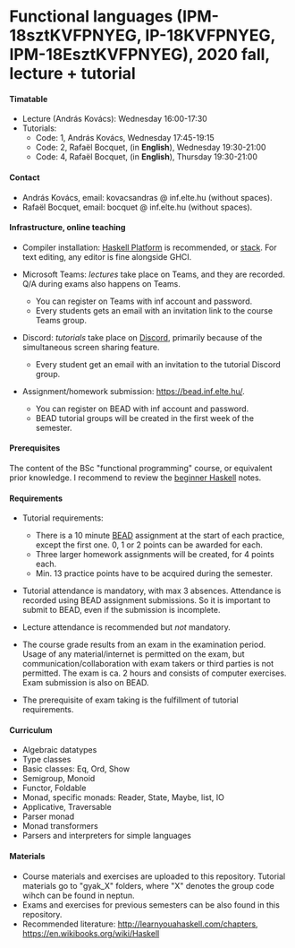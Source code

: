# Functional languages (IPM-18sztKVFPNYEG, IP-18KVFPNYEG, IPM-18EsztKVFPNYEG), 2020 fall, lecture + tutorial

#### Timatable

- Lecture (András Kovács): Wednesday 16:00-17:30
- Tutorials:
  + Code: 1, András Kovács, Wednesday 17:45-19:15
  + Code: 2, Rafaël Bocquet, (in **English**), Wednesday 19:30-21:00
  + Code: 4, Rafaël Bocquet, (in **English**), Thursday 19:30-21:00

#### Contact

- András Kovács, email: kovacsandras @ inf.elte.hu (without spaces).
- Rafaël Bocquet, email: bocquet @ inf.elte.hu (without spaces).

#### Infrastructure, online teaching

- Compiler installation: [Haskell Platform](https://www.haskell.org/platform/)
  is recommended, or
  [stack](https://docs.haskellstack.org/en/stable/README/). For text editing,
  any editor is fine alongside GHCI.

- Microsoft Teams: *lectures* take place on Teams, and they are recorded.
  Q/A during exams also happens on Teams.
  + You can register on Teams with inf account and password.
  + Every students gets an email with an invitation link to the course Teams group.

- Discord: *tutorials* take place on [Discord](https://discord.com/), primarily because of the
  simultaneous screen sharing feature.
  + Every student get an email with an invitation to the tutorial Discord group.

- Assignment/homework submission: https://bead.inf.elte.hu/.
  + You can register on BEAD with inf account and password.
  + BEAD tutorial groups will be created in the first week of the semester.

#### Prerequisites

The content of the BSc "functional programming" course, or equivalent prior
knowledge. I recommend to review the [beginner
Haskell](http://lambda.inf.elte.hu/Index.xml) notes.

#### Requirements

- Tutorial requirements:
  + There is a 10 minute [BEAD](https://bead.inf.elte.hu/) assignment at the
    start of each practice, except the first one. 0, 1 or 2 points can be awarded
    for each.
  + Three larger homework assignments will be created, for 4 points each.
  + Min. 13 practice points have to be acquired during the semester.

- Tutorial attendance is mandatory, with max 3 absences. Attendance is recorded using
  BEAD assignment submissions. So it is important to submit to BEAD, even if the
  submission is incomplete.
- Lecture attendance is recommended but *not* mandatory.
- The course grade results from an exam in the examination period. Usage of any
  material/internet is permitted on the exam, but communication/collaboration
  with exam takers or third parties is not permitted. The exam is ca. 2 hours and
  consists of computer exercises. Exam submission is also on BEAD.
- The prerequisite of exam taking is the fulfillment of tutorial
  requirements.

#### Curriculum

- Algebraic datatypes
- Type classes
- Basic classes: Eq, Ord, Show
- Semigroup, Monoid
- Functor, Foldable
- Monad, specific monads: Reader, State, Maybe, list, IO
- Applicative, Traversable
- Parser monad
- Monad transformers
- Parsers and interpreters for simple languages

#### Materials

- Course materials and exercises are uploaded to this repository. Tutorial
  materials go to "gyak_X" folders, where "X" denotes the group code wihch can
  be found in neptun.
- Exams and exercises for previous semesters can be also found in this repository.
- Recommended literature: http://learnyouahaskell.com/chapters,
  https://en.wikibooks.org/wiki/Haskell
